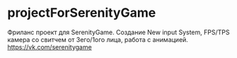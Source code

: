 # projectForSerenityGame
Фриланс проект для SerenityGame. Создание New input System, FPS/TPS камера со свитчем от 3его/1ого лица, работа с анимацией.
https://vk.com/serenitygame
